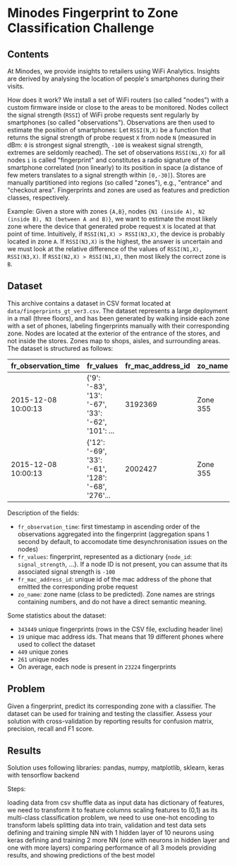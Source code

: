 # Minodes Fingerprint to Zone Classification Challenge

## Contents

At Minodes, we provide insights to retailers using WiFi Analytics. Insights are derived by analysing the location of people's smartphones during their visits.

How does it work? We install a set of WiFi routers (so called "nodes") with a custom firmware inside or close to the areas to be monitored. Nodes collect the signal strength (`RSSI`) of WiFi probe requests sent regularly by smartphones (so called "observations"). Observations are then used to estimate the position of smartphones: Let `RSSI(N,X)` be a function that returns the signal strength of probe request `X` from node `N` (measured in dBm: `0` is strongest signal strength, `-100` is weakest signal strength, extremes are seldomly reached). The set of observations `RSSI(Ni,X)` for all nodes `i` is called "fingerprint" and constitutes a radio signature of the smartphone correlated (non linearly) to its position in space (a distance of few meters translates to a signal strength within `[0,-30]`). Stores are manually partitioned into regions (so called "zones"), e.g., "entrance" and "checkout area". Fingerprints and zones are used as features and prediction classes, respectively.

Example: Given a store with zones `{A,B}`, nodes `{N1 (inside A), N2 (inside B), N3 (between A and B)}`, we want to estimate the most likely zone where the device that generated probe request `X` is located at that point of time. Intuitively, if `RSSI(N1,X) > RSSI(N3,X)`, the device is probably located in zone `A`. If `RSSI(N3,X)` is the highest, the answer is uncertain and we must look at the relative difference of the values of `RSSI(N1,X), RSSI(N3,X)`. If `RSSI(N2,X) > RSSI(N1,X)`, then most likely the correct zone is `B`.

## Dataset

This archive contains a dataset in CSV format located at `data/fingerprints_gt_ver3.csv`. The dataset represents a large deployment in a mall (three floors), and has been generated by walking inside each zone with a set of phones, labeling fingerprints manually with their corresponding zone. Nodes are located at the exterior of the entrance of the stores, and not inside the stores. Zones map to shops, aisles, and surrounding areas. The dataset is structured as follows:

| fr_observation_time  | fr_values  | fr_mac_address_id | zo_name  |
| -------------------- | ---------- | ----------------- | ---------|  
| 2015-12-08 10:00:13  | {'9': '-83', '13': '-67', '33': '-62', '101': ...  | 3192369 | Zone 355  |
| 2015-12-08 10:00:13  | {'12': '-69', '33': '-61', '128': '-68', '276'...  | 2002427 | Zone 355  |

Description of the fields:

* `fr_observation_time`: first timestamp in ascending order of the observations aggregated into the fingerprint (aggregation spans 1 second by default, to accomodate time desynchronisation issues on the nodes)
* `fr_values`: fingerprint, represented as a dictionary  {`node_id`: `signal_strength`, ...}. If a node ID is not present,  you can assume that its associated signal strength is `-100`
* `fr_mac_address_id`: unique id of the mac address of the phone that emitted the corresponding probe request
* `zo_name`: zone name (class to be predicted). Zone names are strings containing numbers, and do not have a direct semantic meaning.

Some statistics about the dataset:

* `343449` unique fingerprints (rows in the CSV file, excluding header line)
* `19` unique mac address ids. That means that 19 different phones where used to collect the dataset
* `449` unique zones
* `261` unique nodes
* On average, each node is present in `23224` fingerprints

## Problem

Given a fingerprint, predict its corresponding zone with a classifier.
The dataset can be used for training and testing the classifier.
Assess your solution with cross-validation by reporting results for confusion matrix, precision, recall and F1 score.

## Results

Solution uses following libraries: pandas, numpy, matplotlib, sklearn, keras with tensorflow backend

Steps:

loading data from csv
shuffle data
as input data has dictionary of features, we need to transform it to feature columns
scaling features to (0,1)
as its multi-class classification problem, we need to use one-hot encoding to transform labels
splitting data into train, validation and test data sets
defining and training simple NN with 1 hidden layer of 10 neurons using keras
defining and training 2 more NN (one with neurons in hidden layer and one with more layers)
comparing performance of all 3 models
providing results, and showing predictions of the best model
